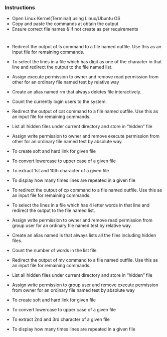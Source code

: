 ### Instructions
- Open Linux Kernel(Terminal) using Linux/Ubuntu OS
- Copy and paste the commands at obtain the output
- Ensure correct file names & if not create as per requirements
 #  

- Redirect the output of ls command to a file named outfile. Use this as an input file for remaining commands.
- To select the lines in a file which has digit as one of the character in that line and redirect the output to the file named list. 
- Assign execute permission to owner and remove read permission from other for an ordinary file named test by relative way
- Create an alias named rm that always deletes file interactively.
- Count the currently login users to the system.

- Redirect the output of cat command to a file named outfile. Use this as an input file for remaining commands. 
- List all hidden files under current directory and store in “hidden” file
- Assign write permission to owner and remove execute permission from other for an ordinary file named test by absolute way. 
- To create soft and hard link for given file
- To convert lowercase to upper case of a given file
- To extract 1st and 10th character of a given file
- To display how many times lines are repeated in a given file

- To redirect the output of cp command to a file named outfile. Use this as an input file for remaining commands. 
- To select the lines in a file which has 4 letter words in that line and redirect the output to the file named list. 
- Assign write permission to owner and remove read permission from group user for an ordinary file named test by relative way. 
- Create an alias named ls that always lists all the files including hidden files. 
- Count the number of words in the list file

- Redirect the output of mv command to a file named outfile. Use this as an input file for remaining commands. 
- List all hidden files under current directory and store in “hidden” file
- Assign write permission to group user and remove execute permission from owner for an ordinary file named test by absolute way
- To create soft and hard link for given file
- To convert lowercase to upper case of a given file
- To extract 2nd and 3rd character of a given file
- To display how many times lines are repeated in a given file
